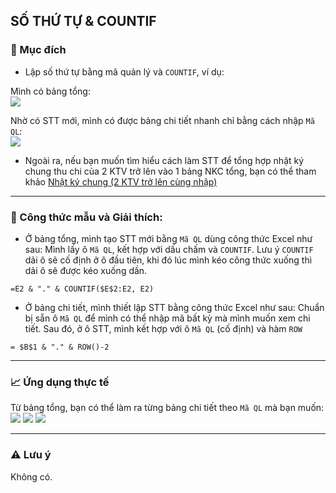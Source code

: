 ## SỐ THỨ TỰ & COUNTIF
### 🎯 Mục đích
- Lập số thứ tự bằng mã quản lý và `COUNTIF`, ví dụ:  

Mình có bảng tổng:  
![](https://github.com/minhtu162/ExcelLab/blob/main/Uploads/STT%26COUNTIF.1.png)  

Nhờ có STT mới, mình có được bảng chi tiết nhanh chỉ bằng cách nhập `Mã QL`:  
![](https://github.com/minhtu162/ExcelLab/blob/main/Uploads/STT%26COUNTIF.2.png)  

- Ngoài ra, nếu bạn muốn tìm hiểu cách làm STT để tổng hợp nhật ký chung thu chi của 2 KTV trở lên vào 1 bảng NKC tổng, bạn có thể tham khảo [Nhật ký chung (2 KTV trở lên cùng nhập)](https://github.com/minhtu162/LittleExcelLab/blob/main/Systems/Nh%E1%BA%ADt%20k%C3%BD%20chung%20(2%20KTV%20tr%E1%BB%9F%20l%C3%AAn%20c%C3%B9ng%20nh%E1%BA%ADp).md)

---

### 📐 Công thức mẫu và Giải thích:
- Ở bảng tổng, mình tạo STT mới bằng `Mã QL` dùng công thức Excel như sau:
Mình lấy ô `Mã QL`, kết hợp với dấu chấm và `COUNTIF`.
Lưu ý `COUNTIF` dải ô sẽ cố định ở ô đầu tiên, khi đó lúc mình kéo công thức xuống thì dải ô sẽ được kéo xuống dần.  
```excel
=E2 & "." & COUNTIF($E$2:E2, E2)
```  
- Ở bảng chi tiết, mình thiết lập STT bằng công thức Excel như sau:
Chuẩn bị sẵn ô `Mã QL` để mình có thể nhập mã bất kỳ mà mình muốn xem chi tiết.
Sau đó, ở ô STT, mình kết hợp với ô `Mã QL` (cố định) và hàm `ROW`
```excel
= $B$1 & "." & ROW()-2
```

---

### 📈 Ứng dụng thực tế
Từ bảng tổng, bạn có thể làm ra từng bảng chi tiết theo `Mã QL` mà bạn muốn:
![](https://github.com/minhtu162/ExcelLab/blob/main/Uploads/STT%26COUNTIF.2.png)
![](https://github.com/minhtu162/ExcelLab/blob/main/Uploads/STT%26COUNTIF.3.png)
![](https://github.com/minhtu162/ExcelLab/blob/main/Uploads/STT%26COUNTIF.4.png)

---

### ⚠️ Lưu ý
Không có.

